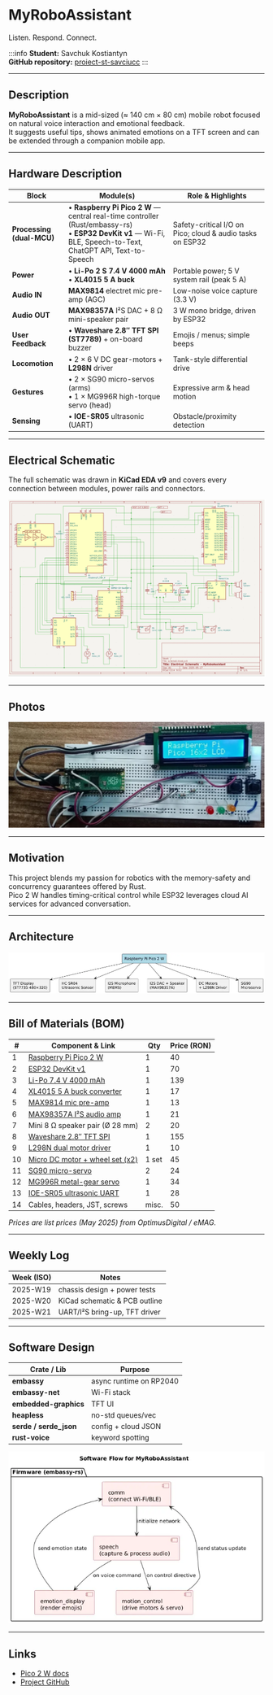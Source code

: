# MyRoboAssistant
Listen. Respond. Connect.

:::info
**Student:** Savchuk Kostiantyn  
**GitHub repository:** [proiect-st-savciucc](https://github.com/UPB-PMRust-Students/proiect-st-savciucc.git)
:::

---

## Description
**MyRoboAssistant** is a mid-sized (≈ 140 cm × 80 cm) mobile robot focused on natural voice interaction and emotional feedback.  
It suggests useful tips, shows animated emotions on a TFT screen and can be extended through a companion mobile app.

---

## Hardware Description

| Block                       | Module(s)                                                                                              | Role & Highlights                                  |
|-----------------------------|--------------------------------------------------------------------------------------------------------|----------------------------------------------------|
| **Processing (dual-MCU)**   | • **Raspberry Pi Pico 2 W** — central real-time controller (Rust/embassy-rs)<br/>• **ESP32 DevKit v1** — Wi-Fi, BLE, Speech-to-Text, ChatGPT API, Text-to-Speech | Safety-critical I/O on Pico; cloud & audio tasks on ESP32 |
| **Power**                   | • **Li-Po 2 S 7.4 V 4000 mAh**<br/>• **XL4015 5 A buck**                                              | Portable power; 5 V system rail (peak 5 A)         |
| **Audio IN**                | **MAX9814** electret mic pre-amp (AGC)                                                                | Low-noise voice capture (3.3 V)                    |
| **Audio OUT**               | **MAX98357A** I²S DAC + 8 Ω mini-speaker pair                                                         | 3 W mono bridge, driven by ESP32                   |
| **User Feedback**           | • **Waveshare 2.8″ TFT SPI (ST7789)** + on-board buzzer                                               | Emojis / menus; simple beeps                       |
| **Locomotion**              | • 2 × 6 V DC gear-motors + **L298N** driver                                                           | Tank-style differential drive                      |
| **Gestures**                | • 2 × SG90 micro-servos (arms)<br/>• 1 × MG996R high-torque servo (head)                              | Expressive arm & head motion                       |
| **Sensing**                 | • **IOE-SR05** ultrasonic (UART)                                                                      | Obstacle/proximity detection                       |

---

## Electrical Schematic
The full schematic was drawn in **KiCad EDA v9** and covers every connection between modules, power rails and connectors.

![KiCad schematic overview](./Diagrams/Electrical-Schematic3.webp)

---

## Photos
![MyRoboAssistant prototype](./Diagrams/Robo-front-view.webp)

---

## Motivation
This project blends my passion for robotics with the memory-safety and concurrency guarantees offered by Rust.  
Pico 2 W handles timing-critical control while ESP32 leverages cloud AI services for advanced conversation.

---

## Architecture

![Hardware architecture](./Diagrams/Diagrama-de-arhitectura.webp)

---

## Bill of Materials (BOM)

| # | Component & Link | Qty | Price (RON) |
|---|------------------|-----|-------------|
| 1 | [Raspberry Pi Pico 2 W](https://www.optimusdigital.ro/en/raspberry-pi-boards/13327-raspberry-pi-pico-2-w.html?search_query=Raspberry+Pi+Pico+2W&results=36) | 1 | 40 |
| 2 | [ESP32 DevKit v1](https://www.optimusdigital.ro/en/wifi-boards/3053-placa-de-dezvoltare-esp32-cu-wifi-si-bluetooth.html?search_query=ESP32+DevKit+v1&results=1) | 1 | 70 |
| 3 | [Li-Po 7.4 V 4000 mAh](https://www.emag.ro/baterie-lipo-gens-ace-4000mah-7-4v-1c-kxg0006576/pd/D67HQHMBM) | 1 | 139 |
| 4 | [XL4015 5 A buck converter](https://www.optimusdigital.ro/en/step-down-power-supplies/2410-sursa-dc-dc-coboratoare-xl4015-de-5-a-intrare-de-4-38-v.html?search_query=XL4015&results=4) | 1 | 17 |
| 5 | [MAX9814 mic pre-amp](https://www.emag.ro/amplificator-microfon-max9814-ai1095/pd/DJGRKFMBM) | 1 | 13 |
| 6 | [MAX98357A I²S audio amp](https://www.emag.ro/amplificator-audio-max98357-i2s-compatibil-cu-esp32-si-raspberry-pi-emg238/pd/DVYJWJYBM) | 1 | 21 |
| 7 | Mini 8 Ω speaker pair (Ø 28 mm) | 2 | 20 |
| 8 | [Waveshare 2.8″ TFT SPI](https://www.emag.ro/ecran-lcd-tft-tactil-waveshare-2-8-inch-320x240-compatibil-cu-raspberry-pi-pico-restouch-lcd-2-8waveshare19804/pd/DBJZXQMBM) | 1 | 155 |
| 9 | [L298N dual motor driver](https://www.optimusdigital.ro/en/brushed-motor-drivers/145-l298n-dual-motor-driver.html?search_query=l298n&results=4) | 1 | 10 |
|10 | [Micro DC motor + wheel set (x2)](https://www.emag.ro/motor-cu-roata-pentru-aplicatii-arduino-set-2-bucati-3874784221701/pd/DK1PDZYBM) | 1 set | 45 |
|11 | [SG90 micro-servo](https://www.optimusdigital.ro/en/servomotors/2982-micro-pololu-feetech-fs90r-servomotor.html?search_query=servo&results=246) | 2 | 24 |
|12 | [MG996R metal-gear servo](https://www.optimusdigital.ro/en/servomotors/1520-mg996-digital-metal-servomotor-90.html?search_query=servo&results=246) | 1 | 34 |
|13 | [IOE-SR05 ultrasonic UART](https://www.optimusdigital.ro/en/distance-sensors/8152-ioe-sr05-ultrasonic-distance-sensor-with-serial-interface-3-55-v.html?search_query=IOE-SR05&results=1) | 1 | 28 |
|14 | Cables, headers, JST, screws | misc. | 50 |

*Prices are list prices (May 2025) from OptimusDigital / eMAG.*

---

## Weekly Log

| Week (ISO) | Notes |
|------------|-------|
| 2025-W19   | chassis design + power tests |
| 2025-W20   | KiCad schematic & PCB outline |
| 2025-W21   | UART/I²S bring-up, TFT driver |

---

## Software Design

| Crate / Lib | Purpose |
|-------------|---------|
| **embassy** | async runtime on RP2040 |
| **embassy-net** | Wi-Fi stack |
| **embedded-graphics** | TFT UI |
| **heapless** | no-std queues/vec |
| **serde / serde_json** | config + cloud JSON |
| **rust-voice** | keyword spotting |

![Software flow](./Diagrams/Diagrama-de-flux-software.webp)

---

## Links
- [Pico 2 W docs](https://www.raspberrypi.com/products/raspberry-pi-pico-2-w/)
- [Project GitHub](https://github.com/UPB-PMRust-Students/proiect-st-savciucc)
